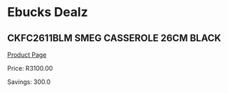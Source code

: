 
# Ebucks Dealz
## CKFC2611BLM SMEG CASSEROLE 26CM BLACK
[Product Page](https://www.ebucks.com/web/shop/productSelected.do?prodId=1170705776&catId=704983235)

Price: R3100.00

Savings: 300.0


	